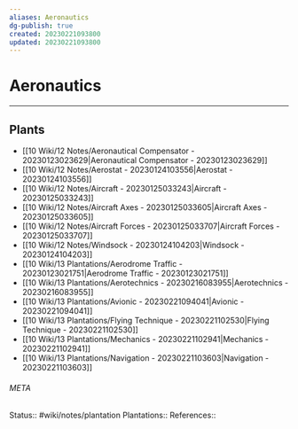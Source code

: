 ```yaml
---
aliases: Aeronautics
dg-publish: true
created: 20230221093800
updated: 20230221093800
---
```

# Aeronautics
---



## Plants
- [[10 Wiki/12 Notes/Aeronautical Compensator - 20230123023629\|Aeronautical Compensator - 20230123023629]]
- [[10 Wiki/12 Notes/Aerostat - 20230124103556\|Aerostat - 20230124103556]]
- [[10 Wiki/12 Notes/Aircraft - 20230125033243\|Aircraft - 20230125033243]]
- [[10 Wiki/12 Notes/Aircraft Axes - 20230125033605\|Aircraft Axes - 20230125033605]]
- [[10 Wiki/12 Notes/Aircraft Forces - 20230125033707\|Aircraft Forces - 20230125033707]]
- [[10 Wiki/12 Notes/Windsock - 20230124104203\|Windsock - 20230124104203]]
- [[10 Wiki/13 Plantations/Aerodrome Traffic - 20230123021751\|Aerodrome Traffic - 20230123021751]]
- [[10 Wiki/13 Plantations/Aerotechnics - 20230216083955\|Aerotechnics - 20230216083955]]
- [[10 Wiki/13 Plantations/Avionic - 20230221094041\|Avionic - 20230221094041]]
- [[10 Wiki/13 Plantations/Flying Technique - 20230221102530\|Flying Technique - 20230221102530]]
- [[10 Wiki/13 Plantations/Mechanics - 20230221102941\|Mechanics - 20230221102941]]
- [[10 Wiki/13 Plantations/Navigation - 20230221103603\|Navigation - 20230221103603]]




###### META
Status:: #wiki/notes/plantation
Plantations:: 
References:: 
